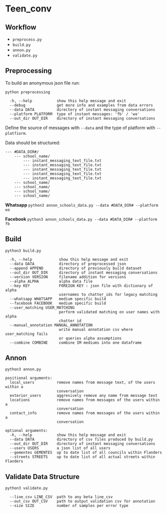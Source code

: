 # Teen_conv

## Workflow

- `preprocess.py`
- `build.py`
- `annon.py`
- `validate.py`

## Preprocessing 

To build an anonymous json file run:

```python preprocessing```

```
  -h, --help           show this help message and exit
  --debug              get more info and examples from data errors
  --data DATA          directory of instant messaging conversations
  --platform PLATFORM  type of instant messages: 'fb' / 'wa'
  --out_dir OUT_DIR    directory of instant messaging conversations
```

Define the source of messages with `--data` and the type of platform with `--platfiorm`.

Data should be structured: 

```
--- #DATA_DIR#/
    --- school_name/
        --- instant_messaging_text_file.txt
        --- instant_messaging_text_file.txt
        --- instant_messaging_text_file.txt
        --- instant_messaging_text_file.txt
        --- instant_messaging_text_file.txt
    --- school_name/
    --- school_name/
    --- school_name/
    --- school_name/

```
**Whatsapp**
```python3 annon_schools_data.py --data #DATA_DIR# --platform wa```

**Facebook**
```python3 annon_schools_data.py --data #DATA_DIR# --platform fb```

## Build
```
python3 build.py
```

```
  -h, --help            show this help message and exit
  --data DATA           directory of preprocessed json
  --append APPEND       directory of previously build dataset
  --out_dir OUT_DIR     directory of instant messaging conversations
  --version VERSION     filename addition for versions
  --alpha ALPHA         alpha data file
  --key KEY             FOREIGN KEY : json file with dictionary of alpha
                        usernames to chatter_ids for legacy matching
  --whatsapp WHATSAPP   medium specific build
  --facebook FACEBOOK   medium specific build
  --user_matching USER_MATCHING
                        perform validated matching on user names with alpha
                        chatter id
  --manual_annotation MANUAL_ANNOTATION
                        write manual annotation csv where user_matching fails
                        or queries alpha assumptions
  --combine COMBINE     combine IM mediums into one dataframe

```

## Annon

```
python3 annon.py
```
```
positional arguments:
  local_users          remove names from message text, of the users within a
                       conversation
  exterior_users       aggresively remove any name from message text
  locations            remove names from messages of the users within a
                       conversation
  contact_info         remove names from messages of the users within a
                       conversation

optional arguments:
  -h, --help           show this help message and exit
  --data DATA          directory of csv files produced by build.py
  --out_dir OUT_DIR    directory of instant messaging conversations
  --users USERS        a json list of all users
  --gementes GEMENTES  up to date list of all councils within Flanders
  --streets STREETS    up to date list of all actual streets within Flanders

```

## Validate Data Structure

```
python3 validate.py
```
```
  --line_csv LINE_CSV  path to any beta line_csv
  --out_csv OUT_CSV    path to output validation csv for annotation
  --size SIZE          number of samples per error type
```
